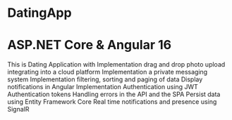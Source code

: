 # DatingApp 
# ASP.NET Core & Angular 16
This is Dating Application with 
Implementation drag and drop photo upload integrating into a cloud platform
Implementation a private messaging system
Implementation filtering, sorting and paging of data
Display notifications in Angular
Implementation Authentication using JWT Authentication tokens
Handling errors in the API and the SPA
Persist data using Entity Framework Core
Real time notifications and presence using SignalR


